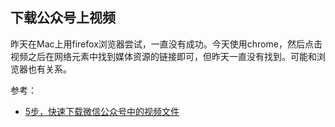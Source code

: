 ## 下载公众号上视频

昨天在Mac上用firefox浏览器尝试，一直没有成功。今天使用chrome，然后点击视频之后在网络元素中找到媒体资源的链接即可，但昨天一直没有找到。可能和浏览器也有关系。


参考：

- [5步，快速下载微信公众号中的视频文件](https://zhuanlan.zhihu.com/p/159323001)